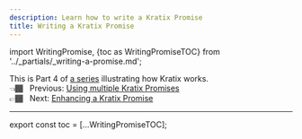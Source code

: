 ```yaml
---
description: Learn how to write a Kratix Promise
title: Writing a Kratix Promise
---
```

import WritingPromise, {toc as WritingPromiseTOC} from '../_partials/_writing-a-promise.md';

This is Part 4 of [a series](intro) illustrating how Kratix works. <br />
👈🏾&nbsp;&nbsp; Previous: [Using multiple Kratix Promises](multiple-promises) <br />
👉🏾&nbsp;&nbsp; Next: [Enhancing a Kratix Promise](enhancing-a-promise)

<hr />

<WritingPromise />

<!--
    Workaround for ToC of imported content
    See https://github.com/facebook/docusaurus/issues/3915#issuecomment-896193142
-->
export const toc = [...WritingPromiseTOC];